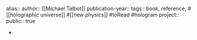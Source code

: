 alias::
author:: [[Michael Talbot]] 
publication-year::
tags:: book, reference, #[[holographic universe]] #[[new physics]] #toRead #hologram 
project:: 
public:: true

-